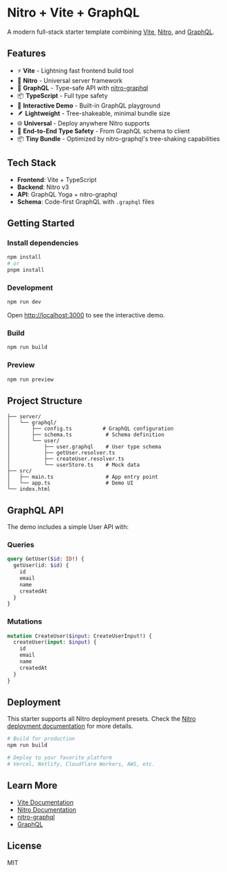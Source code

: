 # Nitro + Vite + GraphQL

A modern full-stack starter template combining [Vite](https://vitejs.dev/), [Nitro](https://v3.nitro.build/), and [GraphQL](https://github.com/productdevbook/nitro-graphql).

## Features

- ⚡️ **Vite** - Lightning fast frontend build tool
- 🚀 **Nitro** - Universal server framework
- 🔺 **GraphQL** - Type-safe API with [nitro-graphql](https://github.com/productdevbook/nitro-graphql)
- 📦 **TypeScript** - Full type safety
- 🎨 **Interactive Demo** - Built-in GraphQL playground
- 🪶 **Lightweight** - Tree-shakeable, minimal bundle size
- 🌐 **Universal** - Deploy anywhere Nitro supports
- 🔄 **End-to-End Type Safety** - From GraphQL schema to client
- 📦 **Tiny Bundle** - Optimized by nitro-graphql's tree-shaking capabilities

## Tech Stack

- **Frontend**: Vite + TypeScript
- **Backend**: Nitro v3
- **API**: GraphQL Yoga + nitro-graphql
- **Schema**: Code-first GraphQL with `.graphql` files

## Getting Started

### Install dependencies

```bash
npm install
# or
pnpm install
```

### Development

```bash
npm run dev
```

Open [http://localhost:3000](http://localhost:3000) to see the interactive demo.

### Build

```bash
npm run build
```

### Preview

```bash
npm run preview
```

## Project Structure

```
├── server/
│   └── graphql/
│       ├── config.ts          # GraphQL configuration
│       ├── schema.ts           # Schema definition
│       └── user/
│           ├── user.graphql    # User type schema
│           ├── getUser.resolver.ts
│           ├── createUser.resolver.ts
│           └── userStore.ts    # Mock data
├── src/
│   ├── main.ts                 # App entry point
│   └── app.ts                  # Demo UI
└── index.html
```

## GraphQL API

The demo includes a simple User API with:

### Queries

```graphql
query GetUser($id: ID!) {
  getUser(id: $id) {
    id
    email
    name
    createdAt
  }
}
```

### Mutations

```graphql
mutation CreateUser($input: CreateUserInput!) {
  createUser(input: $input) {
    id
    email
    name
    createdAt
  }
}
```

## Deployment

This starter supports all Nitro deployment presets. Check the [Nitro deployment documentation](https://v3.nitro.build/deploy) for more details.

```bash
# Build for production
npm run build

# Deploy to your favorite platform
# Vercel, Netlify, Cloudflare Workers, AWS, etc.
```

## Learn More

- [Vite Documentation](https://vitejs.dev/)
- [Nitro Documentation](https://v3.nitro.build/)
- [nitro-graphql](https://github.com/productdevbook/nitro-graphql)
- [GraphQL](https://graphql.org/)

## License

MIT
